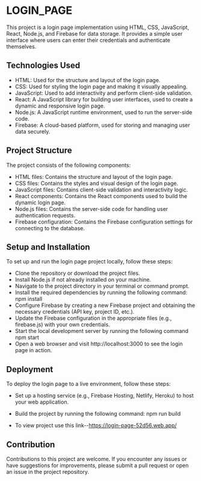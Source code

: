 # LOGIN_PAGE

This project is a login page implementation using HTML, CSS, JavaScript, React, Node.js, and Firebase for data storage. It provides a simple user interface where users can enter their credentials and authenticate themselves.

## Technologies Used

- HTML: Used for the structure and layout of the login page.
- CSS: Used for styling the login page and making it visually appealing.
- JavaScript: Used to add interactivity and perform client-side validation.
- React: A JavaScript library for building user interfaces, used to create a dynamic and responsive login page.
- Node.js: A JavaScript runtime environment, used to run the server-side code.
- Firebase: A cloud-based platform, used for storing and managing user data securely.

## Project Structure
The project consists of the following components:

- HTML files: Contains the structure and layout of the login page.
- CSS files: Contains the styles and visual design of the login page.
- JavaScript files: Contains client-side validation and interactivity logic.
- React components: Contains the React components used to build the dynamic login page.
- Node.js files: Contains the server-side code for handling user authentication requests.
- Firebase configuration: Contains the Firebase configuration settings for connecting to the database.

## Setup and Installation
To set up and run the login page project locally, follow these steps:

- Clone the repository or download the project files.
- Install Node.js if not already installed on your machine.
- Navigate to the project directory in your terminal or command prompt.
- Install the required dependencies by running the following command:
npm install
- Configure Firebase by creating a new Firebase project and obtaining the necessary credentials (API key, project ID, etc.).
- Update the Firebase configuration in the appropriate files (e.g., firebase.js) with your own credentials.
- Start the local development server by running the following command
npm start
- Open a web browser and visit http://localhost:3000 to see the login page in action.

## Deployment
To deploy the login page to a live environment, follow these steps:

- Set up a hosting service (e.g., Firebase Hosting, Netlify, Heroku) to host your web application.
- Build the project by running the following command:
npm run build

- To view project use this link--https://login-page-52d56.web.app/

## Contribution
Contributions to this project are welcome. If you encounter any issues or have suggestions for improvements, please submit a pull request or open an issue in the project repository.

